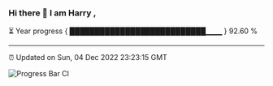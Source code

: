 ### Hi there 👋 I am Harry , 

⏳ Year progress { ███████████████████████████▁▁▁ } 92.60 %

---

⏰ Updated on Sun, 04 Dec 2022 23:23:15 GMT

![Progress Bar CI](https://github.com/duykhang68/duykhang68/workflows/Progress%20Bar%20CI/badge.svg)
